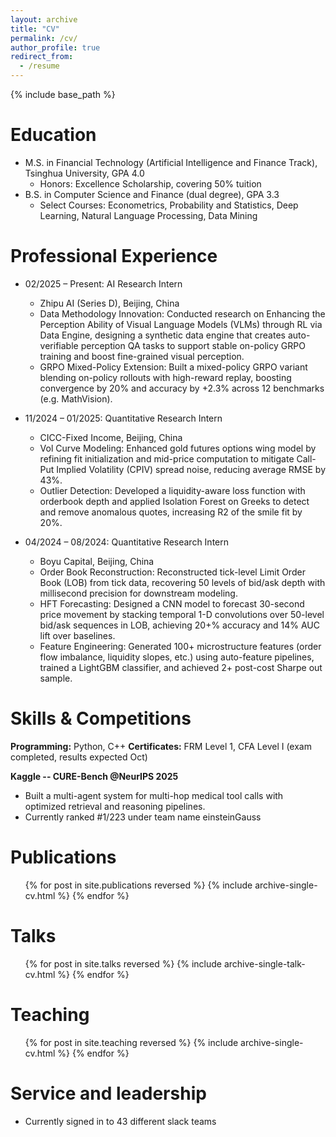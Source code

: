 ```yaml
---
layout: archive
title: "CV"
permalink: /cv/
author_profile: true
redirect_from:
  - /resume
---
```


{% include base_path %}

Education
======
* M.S. in Financial Technology (Artificial Intelligence and Finance Track), Tsinghua University, GPA 4.0
  * Honors: Excellence Scholarship, covering 50% tuition
* B.S. in Computer Science and Finance (dual degree), GPA 3.3
  * Select Courses: Econometrics, Probability and Statistics, Deep Learning, Natural Language Processing, Data Mining

Professional Experience
======
* 02/2025 – Present: AI Research Intern
  * Zhipu AI (Series D), Beijing, China
  * Data Methodology Innovation: Conducted research on Enhancing the Perception Ability of Visual Language Models (VLMs) through RL via Data Engine, designing a synthetic data engine that creates auto-verifiable perception QA tasks to support stable on-policy GRPO training and boost fine-grained visual perception.
  * GRPO Mixed-Policy Extension: Built a mixed-policy GRPO variant blending on-policy rollouts with high-reward replay, boosting convergence by 20% and accuracy by +2.3% across 12 benchmarks (e.g. MathVision).

* 11/2024 – 01/2025: Quantitative Research Intern
  * CICC-Fixed Income, Beijing, China
  * Vol Curve Modeling: Enhanced gold futures options wing model by refining fit initialization and mid-price computation to mitigate Call-Put Implied Volatility (CPIV) spread noise, reducing average RMSE by 43%.
  * Outlier Detection: Developed a liquidity-aware loss function with orderbook depth and applied Isolation Forest on Greeks to detect and remove anomalous quotes, increasing R2 of the smile fit by 20%.

* 04/2024 – 08/2024: Quantitative Research Intern
  * Boyu Capital, Beijing, China
  * Order Book Reconstruction: Reconstructed tick-level Limit Order Book (LOB) from tick data, recovering 50 levels of bid/ask depth with millisecond precision for downstream modeling.
  * HFT Forecasting: Designed a CNN model to forecast 30-second price movement by stacking temporal 1-D convolutions over 50-level bid/ask sequences in LOB, achieving 20+% accuracy and 14% AUC lift over baselines.
  * Feature Engineering: Generated 100+ microstructure features (order flow imbalance, liquidity slopes, etc.) using auto-feature pipelines, trained a LightGBM classifier, and achieved 2+ post-cost Sharpe out sample.
  
Skills & Competitions
======
**Programming:** Python, C++
**Certificates:** FRM Level 1, CFA Level I (exam completed, results expected Oct)

**Kaggle -- CURE-Bench @NeurIPS 2025**
* Built a multi-agent system for multi-hop medical tool calls with optimized retrieval and reasoning pipelines.
* Currently ranked #1/223 under team name einsteinGauss

Publications
======
  <ul>{% for post in site.publications reversed %}
    {% include archive-single-cv.html %}
  {% endfor %}</ul>
  
Talks
======
  <ul>{% for post in site.talks reversed %}
    {% include archive-single-talk-cv.html  %}
  {% endfor %}</ul>
  
Teaching
======
  <ul>{% for post in site.teaching reversed %}
    {% include archive-single-cv.html %}
  {% endfor %}</ul>
  
Service and leadership
======
* Currently signed in to 43 different slack teams
